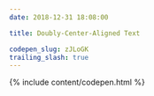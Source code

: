```yaml
---
date: 2018-12-31 18:08:00

title: Doubly-Center-Aligned Text

codepen_slug: zJLoGK
trailing_slash: true
---
```


{% include content/codepen.html %}

